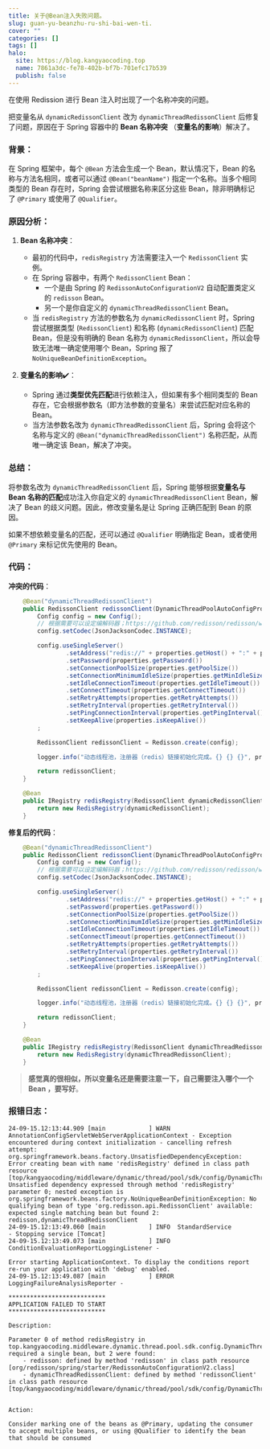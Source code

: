```yaml
---
title: 关于@Bean注入失败问题。
slug: guan-yu-beanzhu-ru-shi-bai-wen-ti.
cover: ""
categories: []
tags: []
halo:
  site: https://blog.kangyaocoding.top
  name: 7861a3dc-fe78-402b-bf7b-701efc17b539
  publish: false
---
```


在使用 Redission 进行 Bean 注入时出现了一个名称冲突的问题。

把变量名从 `dynamicRedissonClient` 改为 `dynamicThreadRedissonClient` 后修复了问题，原因在于 Spring 容器中的 **Bean 名称冲突** （**变量名的影响**）解决了。

### 背景：

在 Spring 框架中，每个 `@Bean` 方法会生成一个 Bean，默认情况下，Bean 的名称与方法名相同，或者可以通过 `@Bean("beanName")` 指定一个名称。当多个相同类型的 Bean 存在时，Spring 会尝试根据名称来区分这些 Bean，除非明确标记了 `@Primary` 或使用了 `@Qualifier`。

### 原因分析：

1. **Bean 名称冲突**：
    
    - 最初的代码中，`redisRegistry` 方法需要注入一个 `RedissonClient` 实例。
    - 在 Spring 容器中，有两个 `RedissonClient` Bean：
        - 一个是由 Spring 的 `RedissonAutoConfigurationV2` 自动配置类定义的 `redisson` Bean。
        - 另一个是你自定义的 `dynamicThreadRedissonClient` Bean。
    - 当 `redisRegistry` 方法的参数名为 `dynamicRedissonClient` 时，Spring 尝试根据类型 (`RedissonClient`) 和名称 (`dynamicRedissonClient`) 匹配 Bean，但是没有明确的 Bean 名称为 `dynamicRedissonClient`，所以会导致无法唯一确定使用哪个 Bean，Spring 报了 `NoUniqueBeanDefinitionException`。
2. **变量名的影响**✔️：
    
    - Spring 通过**类型优先匹配**进行依赖注入，但如果有多个相同类型的 Bean 存在，它会根据参数名（即方法参数的变量名）来尝试匹配对应名称的 Bean。
    - 当方法参数名改为 `dynamicThreadRedissonClient` 后，Spring 会将这个名称与定义的 `@Bean("dynamicThreadRedissonClient")` 名称匹配，从而唯一确定该 Bean，解决了冲突。

### 总结：

将参数名改为 `dynamicThreadRedissonClient` 后，Spring 能够根据**变量名与 Bean 名称的匹配**成功注入你自定义的 `dynamicThreadRedissonClient` Bean，解决了 Bean 的歧义问题。因此，修改变量名是让 Spring 正确匹配到 Bean 的原因。

如果不想依赖变量名的匹配，还可以通过 `@Qualifier` 明确指定 Bean，或者使用 `@Primary` 来标记优先使用的 Bean。

### 代码：

**冲突的代码**：

```Java
    @Bean("dynamicThreadRedissonClient")
    public RedissonClient redissonClient(DynamicThreadPoolAutoConfigProperties properties) {
        Config config = new Config();
        // 根据需要可以设定编解码器；https://github.com/redisson/redisson/wiki/4.-%E6%95%B0%E6%8D%AE%E5%BA%8F%E5%88%97%E5%8C%96
        config.setCodec(JsonJacksonCodec.INSTANCE);

        config.useSingleServer()
                .setAddress("redis://" + properties.getHost() + ":" + properties.getPort())
                .setPassword(properties.getPassword())
                .setConnectionPoolSize(properties.getPoolSize())
                .setConnectionMinimumIdleSize(properties.getMinIdleSize())
                .setIdleConnectionTimeout(properties.getIdleTimeout())
                .setConnectTimeout(properties.getConnectTimeout())
                .setRetryAttempts(properties.getRetryAttempts())
                .setRetryInterval(properties.getRetryInterval())
                .setPingConnectionInterval(properties.getPingInterval())
                .setKeepAlive(properties.isKeepAlive())
        ;

        RedissonClient redissonClient = Redisson.create(config);

        logger.info("动态线程池，注册器（redis）链接初始化完成。{} {} {}", properties.getHost(), properties.getPoolSize(), !redissonClient.isShutdown());

        return redissonClient;
    }

    @Bean
    public IRegistry redisRegistry(RedissonClient dynamicRedissonClient) {
        return new RedisRegistry(dynamicRedissonClient);
    }
```

**修复后的代码**：

```Java
    @Bean("dynamicThreadRedissonClient")
    public RedissonClient redissonClient(DynamicThreadPoolAutoConfigProperties properties) {
        Config config = new Config();
        // 根据需要可以设定编解码器；https://github.com/redisson/redisson/wiki/4.-%E6%95%B0%E6%8D%AE%E5%BA%8F%E5%88%97%E5%8C%96
        config.setCodec(JsonJacksonCodec.INSTANCE);

        config.useSingleServer()
                .setAddress("redis://" + properties.getHost() + ":" + properties.getPort())
                .setPassword(properties.getPassword())
                .setConnectionPoolSize(properties.getPoolSize())
                .setConnectionMinimumIdleSize(properties.getMinIdleSize())
                .setIdleConnectionTimeout(properties.getIdleTimeout())
                .setConnectTimeout(properties.getConnectTimeout())
                .setRetryAttempts(properties.getRetryAttempts())
                .setRetryInterval(properties.getRetryInterval())
                .setPingConnectionInterval(properties.getPingInterval())
                .setKeepAlive(properties.isKeepAlive())
        ;

        RedissonClient redissonClient = Redisson.create(config);

        logger.info("动态线程池，注册器（redis）链接初始化完成。{} {} {}", properties.getHost(), properties.getPoolSize(), !redissonClient.isShutdown());

        return redissonClient;
    }

    @Bean
    public IRegistry redisRegistry(RedissonClient dynamicThreadRedissonClient) {
        return new RedisRegistry(dynamicThreadRedissonClient);
    }
```

> **感觉真的很相似，所以变量名还是需要注意一下，自己需要注入哪个一个 Bean ，要写好**。

### 报错日志：

```log
24-09-15.12:13:44.909 [main            ] WARN  AnnotationConfigServletWebServerApplicationContext - Exception encountered during context initialization - cancelling refresh attempt: org.springframework.beans.factory.UnsatisfiedDependencyException: Error creating bean with name 'redisRegistry' defined in class path resource [top/kangyaocoding/middleware/dynamic/thread/pool/sdk/config/DynamicThreadPoolAutoConfig.class]: Unsatisfied dependency expressed through method 'redisRegistry' parameter 0; nested exception is org.springframework.beans.factory.NoUniqueBeanDefinitionException: No qualifying bean of type 'org.redisson.api.RedissonClient' available: expected single matching bean but found 2: redisson,dynamicThreadRedissonClient
24-09-15.12:13:49.060 [main            ] INFO  StandardService        - Stopping service [Tomcat]
24-09-15.12:13:49.073 [main            ] INFO  ConditionEvaluationReportLoggingListener - 

Error starting ApplicationContext. To display the conditions report re-run your application with 'debug' enabled.
24-09-15.12:13:49.087 [main            ] ERROR LoggingFailureAnalysisReporter - 

***************************
APPLICATION FAILED TO START
***************************

Description:

Parameter 0 of method redisRegistry in top.kangyaocoding.middleware.dynamic.thread.pool.sdk.config.DynamicThreadPoolAutoConfig required a single bean, but 2 were found:
	- redisson: defined by method 'redisson' in class path resource [org/redisson/spring/starter/RedissonAutoConfigurationV2.class]
	- dynamicThreadRedissonClient: defined by method 'redissonClient' in class path resource [top/kangyaocoding/middleware/dynamic/thread/pool/sdk/config/DynamicThreadPoolAutoConfig.class]


Action:

Consider marking one of the beans as @Primary, updating the consumer to accept multiple beans, or using @Qualifier to identify the bean that should be consumed
```